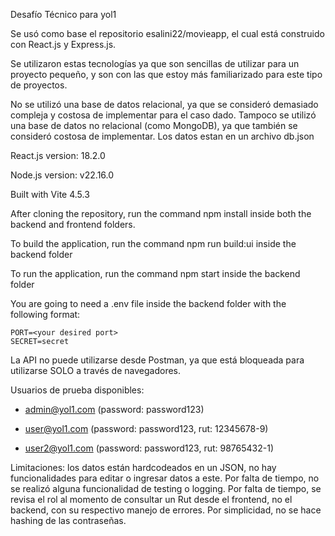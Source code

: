 Desafío Técnico para yol1

Se usó como base el repositorio esalini22/movieapp, el cual está construido con React.js y Express.js.

Se utilizaron estas tecnologías ya que son sencillas de utilizar para un proyecto pequeño, y son con las que estoy más familiarizado para este tipo de proyectos.

No se utilizó una base de datos relacional, ya que se consideró demasiado compleja y costosa de implementar para el caso dado. Tampoco se utilizó una base de datos no relacional (como MongoDB), ya que también se consideró costosa de implementar. Los datos estan en un archivo db.json

React.js version: 18.2.0

Node.js version: v22.16.0

Built with Vite 4.5.3

After cloning the repository, run the command npm install inside both the backend and frontend folders.

To build the application, run the command npm run build:ui inside the backend folder

To run the application, run the command npm start inside the backend folder

You are going to need a .env file inside the backend folder with the following format:

```
PORT=<your desired port>
SECRET=secret
```

La API no puede utilizarse desde Postman, ya que está bloqueada para utilizarse SOLO a través de navegadores.

Usuarios de prueba disponibles:

- admin@yol1.com (password: password123)

- user@yol1.com (password: password123, rut: 12345678-9)

- user2@yol1.com (password: password123, rut: 98765432-1)

Limitaciones: los datos están hardcodeados en un JSON, no hay funcionalidades para editar o ingresar datos a este. 
Por falta de tiempo, no se realizó alguna funcionalidad de testing o logging.
Por falta de tiempo, se revisa el rol al momento de consultar un Rut desde el frontend, no el backend, con su respectivo manejo de errores.
Por simplicidad, no se hace hashing de las contraseñas.